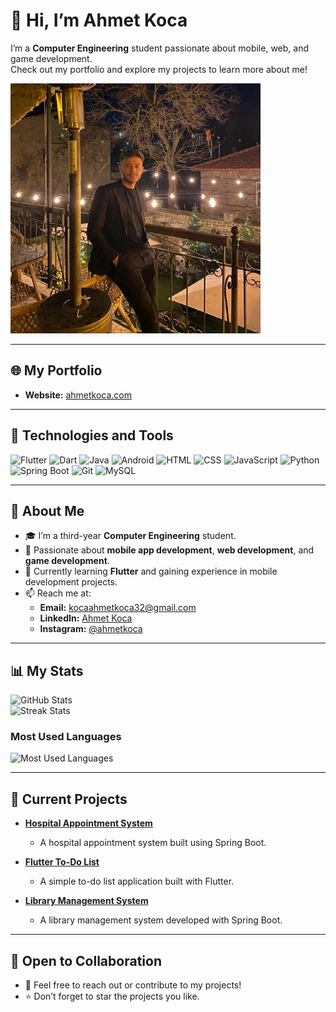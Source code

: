 # 👋 Hi, I’m Ahmet Koca  

I’m a **Computer Engineering** student passionate about mobile, web, and game development.  
Check out my portfolio and explore my projects to learn more about me!  

<img src="https://github.com/AhmetKoca32/PersonalPortfolio/blob/main/1713706264886.jfif" alt="Profile Banner" width="400" height="400">

---

## 🌐 My Portfolio  
- **Website:** [ahmetkoca.com](https://ahmetkoca.com)  

---

## 🔧 Technologies and Tools  

<p align="left">
  <img src="https://img.icons8.com/color/48/000000/flutter.png" alt="Flutter" title="Flutter" width="40" height="40"/>
  <img src="https://img.icons8.com/color/48/000000/dart.png" alt="Dart" title="Dart" width="40" height="40"/>
  <img src="https://img.icons8.com/color/48/000000/java-coffee-cup-logo.png" alt="Java" title="Java" width="40" height="40"/>
  <img src="https://img.icons8.com/color/48/000000/android-os.png" alt="Android" title="Android" width="40" height="40"/>
  <img src="https://img.icons8.com/color/48/000000/html-5.png" alt="HTML" title="HTML" width="40" height="40"/>
  <img src="https://img.icons8.com/color/48/000000/css3.png" alt="CSS" title="CSS" width="40" height="40"/>
  <img src="https://img.icons8.com/color/48/000000/javascript.png" alt="JavaScript" title="JavaScript" width="40" height="40"/>
  <img src="https://img.icons8.com/color/48/000000/python.png" alt="Python" title="Python" width="40" height="40"/>
  <img src="https://img.icons8.com/color/48/000000/spring-logo.png" alt="Spring Boot" title="Spring Boot" width="40" height="40"/>
  <img src="https://img.icons8.com/color/48/000000/git.png" alt="Git" title="Git" width="40" height="40"/>
  <img src="https://img.icons8.com/fluency/48/000000/mysql-logo.png" alt="MySQL" title="MySQL" width="40" height="40"/>
</p>

---

## 📝 About Me  

- 🎓 I’m a third-year **Computer Engineering** student.  
- 👀 Passionate about **mobile app development**, **web development**, and **game development**.  
- 🌱 Currently learning **Flutter** and gaining experience in mobile development projects.  
- 📫 Reach me at:  
  - **Email:** [kocaahmetkoca32@gmail.com](mailto:kocaahmetkoca32@gmail.com)  
  - **LinkedIn:** [Ahmet Koca](https://www.linkedin.com/in/ahmet-koca-75a995258/)  
  - **Instagram:** [@ahmetkoca](https://www.instagram.com/ahmetkoca/)  

---

## 📊 My Stats  

![GitHub Stats](https://github-readme-stats.vercel.app/api?username=AhmetKoca32&show_icons=true&theme=chartreuse-dark)  
![Streak Stats](https://github-readme-streak-stats.herokuapp.com/?user=AhmetKoca32&theme=chartreuse-dark)  

### Most Used Languages  

![Most Used Languages](https://github-readme-stats.vercel.app/api/top-langs?username=AhmetKoca32&show_icons=true&locale=en&layout=compact&theme=merko)  

---

## 🚀 Current Projects  

- **[Hospital Appointment System](https://github.com/AhmetKoca32/Hospital-Appointment-System)**  
  - A hospital appointment system built using Spring Boot.  

- **[Flutter To-Do List](https://github.com/AhmetKoca32/To-Do-List-App)**  
  - A simple to-do list application built with Flutter.  

- **[Library Management System](https://github.com/AhmetKoca32/Library-Management-System)**  
  - A library management system developed with Spring Boot.  

---

## 🌟 Open to Collaboration  

- 💬 Feel free to reach out or contribute to my projects!  
- ⭐ Don’t forget to star the projects you like.  
